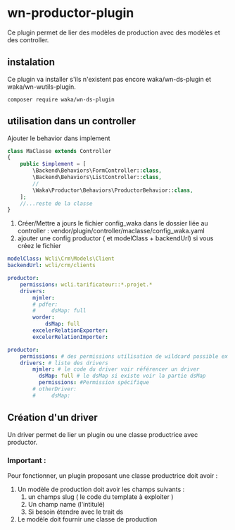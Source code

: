 # wn-productor-plugin
Ce plugin permet de lier des modèles de production avec des modèles et des controller. 

## instalation 
Ce plugin va installer s'ils n'existent pas encore waka/wn-ds-plugin et waka/wn-wutils-plugin.

```
composer require waka/wn-ds-plugin
```


## utilisation dans un controller
Ajouter le behavior dans implement
```php
class MaClasse extends Controller
{
    public $implement = [
        \Backend\Behaviors\FormController::class,
        \Backend\Behaviors\ListController::class,
        //
        \Waka\Productor\Behaviors\ProductorBehavior::class,
    ];
    //...reste de la classe
}
``` 
1. Créer/Mettre a jours le fichier config_waka dans le dossier liée au controller :  vendor/plugin/controller/maclasse/config_waka.yaml
2. ajouter une config  productor ( et modelClass + backendUrl) si vous créez le fichier
```yaml
modelClass: Wcli\Crm\Models\Client
backendUrl: wcli/crm/clients

productor:
    permissions: wcli.tarificateur::*.projet.*
    drivers: 
        mjmler: 
        # pdfer:
        #     dsMap: full
        worder: 
            dsMap: full
        excelerRelationExporter:
        excelerRelationImporter:
```
```yaml
productor:
    permissions: # des permissions utilisation de wildcard possible ex : wcli.tarificateur::*.projet.*
    drivers: # liste des drivers
        mjmler: # le code du driver voir référencer un driver
          dsMap: full # le dsMap si existe voir la partie dsMap
          permissions: #Permission spécifique
        # otherDriver: 
        #     dsMap: 
```

## Création d'un driver 
 Un driver permet de lier un plugin ou une classe productrice avec productor. 
 ### Important : 
 Pour fonctionner, un plugin proposant une classe productrice doit avoir : 
1. Un modèle de production doit avoir les champs suivants : 
   1.  un champs slug ( le code du template à exploiter )
   2.  Un  champ name (l'intitulé)  
   3.  Si besoin étendre avec le trait ds
2. Le modèle doit fournir une classe de production
